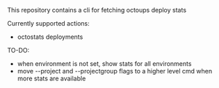 This repository contains a cli for fetching octoups deploy stats

Currently supported actions:
- octostats deployments

TO-DO:
- when environment is not set, show stats for all environments
- move --project and --projectgroup flags to a higher level cmd when more stats are available
